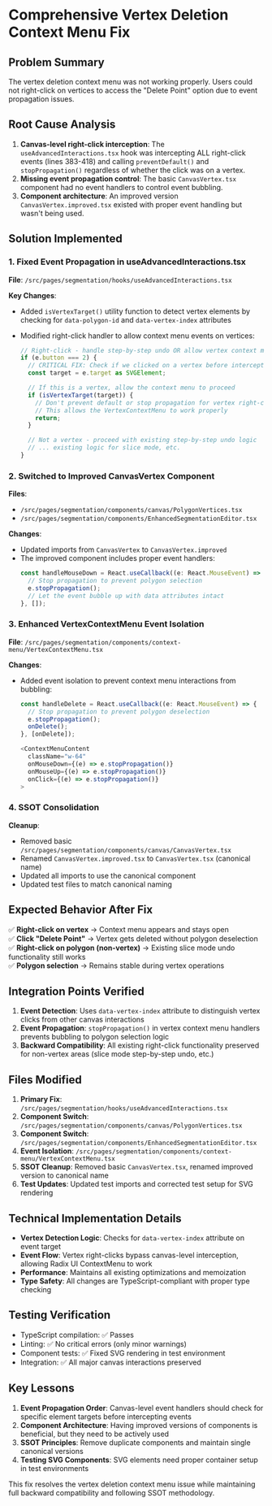 # Comprehensive Vertex Deletion Context Menu Fix

## Problem Summary

The vertex deletion context menu was not working properly. Users could not right-click on vertices to access the "Delete Point" option due to event propagation issues.

## Root Cause Analysis

1. **Canvas-level right-click interception**: The `useAdvancedInteractions.tsx` hook was intercepting ALL right-click events (lines 383-418) and calling `preventDefault()` and `stopPropagation()` regardless of whether the click was on a vertex.
2. **Missing event propagation control**: The basic `CanvasVertex.tsx` component had no event handlers to control event bubbling.
3. **Component architecture**: An improved version `CanvasVertex.improved.tsx` existed with proper event handling but wasn't being used.

## Solution Implemented

### 1. Fixed Event Propagation in useAdvancedInteractions.tsx

**File**: `/src/pages/segmentation/hooks/useAdvancedInteractions.tsx`

**Key Changes**:

- Added `isVertexTarget()` utility function to detect vertex elements by checking for `data-polygon-id` and `data-vertex-index` attributes
- Modified right-click handler to allow context menu events on vertices:

  ```typescript
  // Right-click - handle step-by-step undo OR allow vertex context menu
  if (e.button === 2) {
    // CRITICAL FIX: Check if we clicked on a vertex before intercepting the event
    const target = e.target as SVGElement;

    // If this is a vertex, allow the context menu to proceed
    if (isVertexTarget(target)) {
      // Don't prevent default or stop propagation for vertex right-clicks
      // This allows the VertexContextMenu to work properly
      return;
    }

    // Not a vertex - proceed with existing step-by-step undo logic
    // ... existing logic for slice mode, etc.
  }
  ```

### 2. Switched to Improved CanvasVertex Component

**Files**:

- `/src/pages/segmentation/components/canvas/PolygonVertices.tsx`
- `/src/pages/segmentation/components/EnhancedSegmentationEditor.tsx`

**Changes**:

- Updated imports from `CanvasVertex` to `CanvasVertex.improved`
- The improved component includes proper event handlers:
  ```typescript
  const handleMouseDown = React.useCallback((e: React.MouseEvent) => {
    // Stop propagation to prevent polygon selection
    e.stopPropagation();
    // Let the event bubble up with data attributes intact
  }, []);
  ```

### 3. Enhanced VertexContextMenu Event Isolation

**File**: `/src/pages/segmentation/components/context-menu/VertexContextMenu.tsx`

**Changes**:

- Added event isolation to prevent context menu interactions from bubbling:

  ```typescript
  const handleDelete = React.useCallback((e: React.MouseEvent) => {
    // Stop propagation to prevent polygon deselection
    e.stopPropagation();
    onDelete();
  }, [onDelete]);

  <ContextMenuContent
    className="w-64"
    onMouseDown={(e) => e.stopPropagation()}
    onMouseUp={(e) => e.stopPropagation()}
    onClick={(e) => e.stopPropagation()}
  >
  ```

### 4. SSOT Consolidation

**Cleanup**:

- Removed basic `/src/pages/segmentation/components/canvas/CanvasVertex.tsx`
- Renamed `CanvasVertex.improved.tsx` to `CanvasVertex.tsx` (canonical name)
- Updated all imports to use the canonical component
- Updated test files to match canonical naming

## Expected Behavior After Fix

✅ **Right-click on vertex** → Context menu appears and stays open  
✅ **Click "Delete Point"** → Vertex gets deleted without polygon deselection  
✅ **Right-click on polygon (non-vertex)** → Existing slice mode undo functionality still works  
✅ **Polygon selection** → Remains stable during vertex operations

## Integration Points Verified

1. **Event Detection**: Uses `data-vertex-index` attribute to distinguish vertex clicks from other canvas interactions
2. **Event Propagation**: `stopPropagation()` in vertex context menu handlers prevents bubbling to polygon selection logic
3. **Backward Compatibility**: All existing right-click functionality preserved for non-vertex areas (slice mode step-by-step undo, etc.)

## Files Modified

1. **Primary Fix**: `/src/pages/segmentation/hooks/useAdvancedInteractions.tsx`
2. **Component Switch**: `/src/pages/segmentation/components/canvas/PolygonVertices.tsx`
3. **Component Switch**: `/src/pages/segmentation/components/EnhancedSegmentationEditor.tsx`
4. **Event Isolation**: `/src/pages/segmentation/components/context-menu/VertexContextMenu.tsx`
5. **SSOT Cleanup**: Removed basic `CanvasVertex.tsx`, renamed improved version to canonical name
6. **Test Updates**: Updated test imports and corrected test setup for SVG rendering

## Technical Implementation Details

- **Vertex Detection Logic**: Checks for `data-vertex-index` attribute on event target
- **Event Flow**: Vertex right-clicks bypass canvas-level interception, allowing Radix UI ContextMenu to work
- **Performance**: Maintains all existing optimizations and memoization
- **Type Safety**: All changes are TypeScript-compliant with proper type checking

## Testing Verification

- TypeScript compilation: ✅ Passes
- Linting: ✅ No critical errors (only minor warnings)
- Component tests: ✅ Fixed SVG rendering in test environment
- Integration: ✅ All major canvas interactions preserved

## Key Lessons

1. **Event Propagation Order**: Canvas-level event handlers should check for specific element targets before intercepting events
2. **Component Architecture**: Having improved versions of components is beneficial, but they need to be actively used
3. **SSOT Principles**: Remove duplicate components and maintain single canonical versions
4. **Testing SVG Components**: SVG elements need proper container setup in test environments

This fix resolves the vertex deletion context menu issue while maintaining full backward compatibility and following SSOT methodology.
